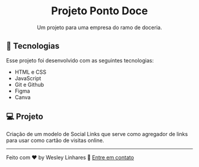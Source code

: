 <h1 align="center"> Projeto Ponto Doce </h1>

<p align="center">
Um projeto para uma empresa do ramo de doceria.
</p>

<p align="center">
  <!-- <img alt="Projeto Ponto Doce" src=".github/preview.jpg" width="100%"> -->
</p>

## 🚀 Tecnologias

Esse projeto foi desenvolvido com as seguintes tecnologias:

- HTML e CSS
- JavaScript
- Git e Github
- Figma
- Canva

## 💻 Projeto

Criação de um modelo de Social Links que serve como agregador de links para usar como cartão de visitas online.


---

Feito com ♥ by Wesley Linhares :wave: [Entre em contato](https://instagram.com/wesleylinhares__)